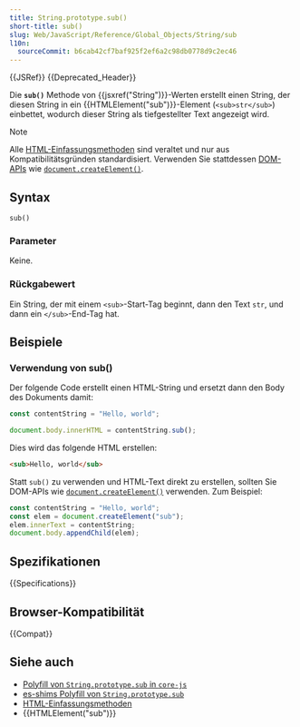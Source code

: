 ```yaml
---
title: String.prototype.sub()
short-title: sub()
slug: Web/JavaScript/Reference/Global_Objects/String/sub
l10n:
  sourceCommit: b6cab42cf7baf925f2ef6a2c98db0778d9c2ec46
---
```


{{JSRef}} {{Deprecated_Header}}

Die **`sub()`** Methode von {{jsxref("String")}}-Werten erstellt einen String, der diesen String in ein {{HTMLElement("sub")}}-Element (`<sub>str</sub>`) einbettet, wodurch dieser String als tiefgestellter Text angezeigt wird.

> [!NOTE]
> Alle [HTML-Einfassungsmethoden](/de/docs/Web/JavaScript/Reference/Global_Objects/String#html_wrapper_methods) sind veraltet und nur aus Kompatibilitätsgründen standardisiert. Verwenden Sie stattdessen [DOM-APIs](/de/docs/Web/API/Document_Object_Model) wie [`document.createElement()`](/de/docs/Web/API/Document/createElement).

## Syntax

```js-nolint
sub()
```

### Parameter

Keine.

### Rückgabewert

Ein String, der mit einem `<sub>`-Start-Tag beginnt, dann den Text `str`, und dann ein `</sub>`-End-Tag hat.

## Beispiele

### Verwendung von sub()

Der folgende Code erstellt einen HTML-String und ersetzt dann den Body des Dokuments damit:

```js
const contentString = "Hello, world";

document.body.innerHTML = contentString.sub();
```

Dies wird das folgende HTML erstellen:

```html
<sub>Hello, world</sub>
```

Statt `sub()` zu verwenden und HTML-Text direkt zu erstellen, sollten Sie DOM-APIs wie [`document.createElement()`](/de/docs/Web/API/Document/createElement) verwenden. Zum Beispiel:

```js
const contentString = "Hello, world";
const elem = document.createElement("sub");
elem.innerText = contentString;
document.body.appendChild(elem);
```

## Spezifikationen

{{Specifications}}

## Browser-Kompatibilität

{{Compat}}

## Siehe auch

- [Polyfill von `String.prototype.sub` in `core-js`](https://github.com/zloirock/core-js#ecmascript-string-and-regexp)
- [es-shims Polyfill von `String.prototype.sub`](https://www.npmjs.com/package/es-string-html-methods)
- [HTML-Einfassungsmethoden](/de/docs/Web/JavaScript/Reference/Global_Objects/String#html_wrapper_methods)
- {{HTMLElement("sub")}}
